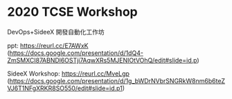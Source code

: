 # 2020 TCSE Workshop
DevOps+SideeX 開發自動化工作坊

ppt: https://reurl.cc/E7AWxK (https://docs.google.com/presentation/d/1dQ4-ZmSMXCI87ABNDl6OSTji7AqwXRs5MJENIOtVOhQ/edit#slide=id.p)

SideeX Workshop: https://reurl.cc/MveLgp (https://docs.google.com/presentation/d/1g_bWDrNVbrSNGRkW8nm6b6teZVJ6T1NFgXRKR8SO550/edit#slide=id.p1)
